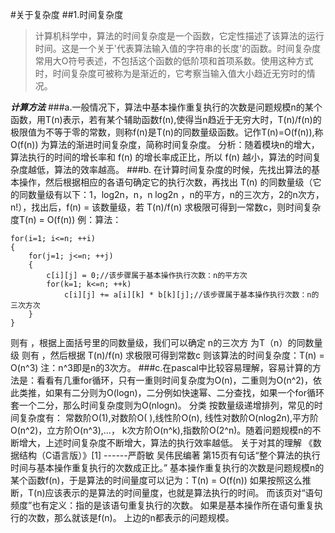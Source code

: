 #关于复杂度
##1.时间复杂度
>计算机科学中，算法的时间复杂度是一个函数，它定性描述了该算法的运行时间。这是一个关于'代表算法输入值的字符串的长度'的函数。时间复杂度常用大O符号表述，不包括这个函数的低阶项和首项系数。使用这种方式时，时间复杂度可被称为是渐近的，它考察当输入值大小趋近无穷时的情况。

***计算方法***
###a.一般情况下，算法中基本操作重复执行的次数是问题规模n的某个函数，用T(n)表示，若有某个辅助函数f(n),使得当n趋近于无穷大时，T(n)/f(n)的极限值为不等于零的常数，则称f(n)是T(n)的同数量级函数。记作T(n)=O(f(n)),称O(f(n)) 为算法的渐进时间复杂度，简称时间复杂度。
分析：随着模块n的增大，算法执行的时间的增长率和 f(n) 的增长率成正比，所以 f(n) 越小，算法的时间复杂度越低，算法的效率越高。
###b. 在计算时间复杂度的时候，先找出算法的基本操作，然后根据相应的各语句确定它的执行次数，再找出 T(n) 的同数量级（它的同数量级有以下：1，log2n，n，n log2n ，n的平方，n的三次方，2的n次方，n!），找出后，f(n) = 该数量级，若 T(n)/f(n) 求极限可得到一常数c，则时间复杂度T(n) = O(f(n))
例：算法：
<pre><code>for(i=1; i<=n; ++i)
{
    for(j=1; j<=n; ++j)
    {
        c[i][j] = 0;//该步骤属于基本操作执行次数：n的平方次
        for(k=1; k<=n; ++k)
            c[i][j] += a[i][k] * b[k][j];//该步骤属于基本操作执行次数：n的三次方次
    }
}</pre></code>
则有   ，根据上面括号里的同数量级，我们可以确定 n的三次方 为T（n）的同数量级
则有  ，然后根据 T(n)/f(n) 求极限可得到常数c
则该算法的时间复杂度：T(n) = O(n^3) 注：n^3即是n的3次方。
###c.在pascal中比较容易理解，容易计算的方法是：看看有几重for循环，只有一重则时间复杂度为O(n)，二重则为O(n^2)，依此类推，如果有二分则为O(logn)，二分例如快速幂、二分查找，如果一个for循环套一个二分，那么时间复杂度则为O(nlogn)。
分类
按数量级递增排列，常见的时间复杂度有：
常数阶O(1),对数阶O(  ),线性阶O(n),
线性对数阶O(nlog2n),平方阶O(n^2)，立方阶O(n^3),...，
k次方阶O(n^k),指数阶O(2^n)。随着问题规模n的不断增大，上述时间复杂度不断增大，算法的执行效率越低。
关于对其的理解
《数据结构（C语言版）》[1]  ------严蔚敏 吴伟民编著 第15页有句话“整个算法的执行时间与基本操作重复执行的次数成正比。”
基本操作重复执行的次数是问题规模n的某个函数f(n)，于是算法的时间量度可以记为：T(n) = O(f(n))
如果按照这么推断，T(n)应该表示的是算法的时间量度，也就是算法执行的时间。
而该页对“语句频度”也有定义：指的是该语句重复执行的次数。
如果是基本操作所在语句重复执行的次数，那么就该是f(n)。
上边的n都表示的问题规模。


